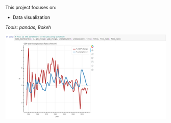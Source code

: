 This project focuses on:

* Data visualization

_Tools: pandas, Bokeh_

![dashboard](https://github.com/yl5787/data-certificate-projects/blob/main/Final-Project-for-Python-for-Data-Science-and-AI/Dashboard.png)
